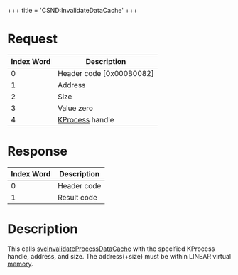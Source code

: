 +++
title = 'CSND:InvalidateDataCache'
+++

# Request

| Index Word | Description                            |
|------------|----------------------------------------|
| 0          | Header code \[0x000B0082\]             |
| 1          | Address                                |
| 2          | Size                                   |
| 3          | Value zero                             |
| 4          | [KProcess](KProcess "wikilink") handle |

# Response

| Index Word | Description |
|------------|-------------|
| 0          | Header code |
| 1          | Result code |

# Description

This calls [svcInvalidateProcessDataCache](SVC "wikilink") with the
specified KProcess handle, address, and size. The address(+size) must be
within LINEAR virtual [memory](Memory_layout "wikilink").